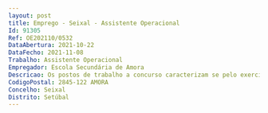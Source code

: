 ```yaml
--- 
layout: post
title: Emprego - Seixal - Assistente Operacional
Id: 91305
Ref: OE202110/0532
DataAbertura: 2021-10-22
DataFecho: 2021-11-08
Trabalho: Assistente Operacional
Empregador: Escola Secundária de Amora
Descricao: Os postos de trabalho a concurso caracterizam se pelo exercício de funções na carreira e categoria de assistente operacional, de grau 1.
CodigoPostal: 2845-122 AMORA
Concelho: Seixal
Distrito: Setúbal
--- 
```

